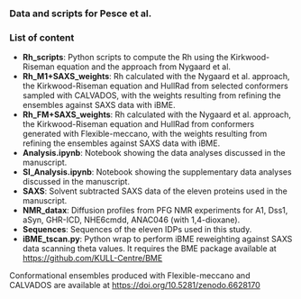 ### Data and scripts for Pesce et al.

### List of content
- **Rh_scripts**: Python scripts to compute the Rh using the Kirkwood-Riseman equation and the approach from Nygaard et al.
- **Rh_M1+SAXS_weights**: Rh calculated with the Nygaard et al. approach, the Kirkwood-Riseman equation and HullRad from selected conformers sampled with CALVADOS, with the weights resulting from refining the ensembles against SAXS data with iBME.
- **Rh_FM+SAXS_weights**: Rh calculated with the Nygaard et al. approach, the Kirkwood-Riseman equation and HullRad from conformers generated with Flexible-meccano, with the weights resulting from refining the ensembles against SAXS data with iBME. 
- **Analysis.ipynb**: Notebook showing the data analyses discussed in the manuscript.
- **SI_Analysis.ipynb**: Notebook showing the supplementary data analyses discussed in the manuscript.
- **SAXS**: Solvent subtracted SAXS data of the eleven proteins used in the manuscript.
- **NMR_datax**: Diffusion profiles from PFG NMR experiments for A1, Dss1, aSyn, GHR-ICD, NHE6cmdd, ANAC046 (with 1,4-dioxane).
- **Sequences**: Sequences of the eleven IDPs used in this study.
- **iBME_tscan.py**: Python wrap to perform iBME reweighting against SAXS data scanning theta values. It requires the BME package available at https://github.com/KULL-Centre/BME

Conformational ensembles produced with Flexible-meccano and CALVADOS are available at https://doi.org/10.5281/zenodo.6628170
